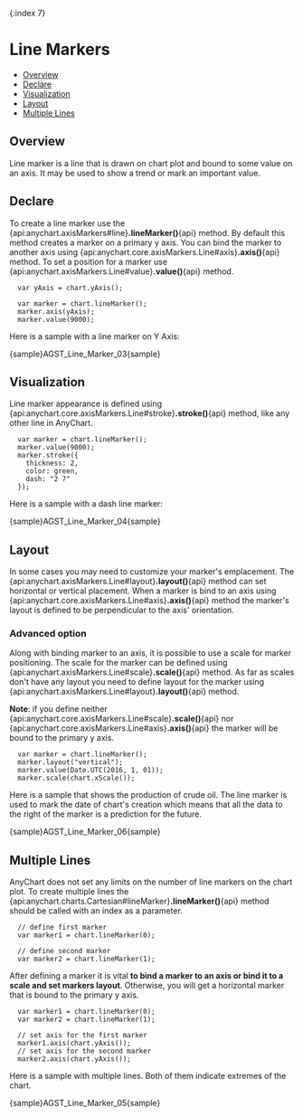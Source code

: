 {:index 7}
# Line Markers

* [Overview](#overview)
* [Declare](#declare)
* [Visualization](#visualization)
* [Layout](#layout)
* [Multiple Lines](#multiple_lines)

## Overview

Line marker is a line that is drawn on chart plot and bound to some value on an axis. It may be used to show a trend or mark an important value.

## Declare

To create a line marker use the {api:anychart.axisMarkers#line}**.lineMarker()**{api} method. By default this method creates a marker on a primary y axis. You can bind the marker to another axis using {api:anychart.core.axisMarkers.Line#axis}**.axis()**{api} method. To set a position for a marker use {api:anychart.axisMarkers.Line#value}**.value()**{api} method.

```
  var yAxis = chart.yAxis();
  
  var marker = chart.lineMarker();
  marker.axis(yAxis);
  marker.value(9000);
```

Here is a sample with a line marker on Y Axis:

{sample}AGST\_Line\_Marker\_03{sample}

## Visualization

Line marker appearance is defined using {api:anychart.core.axisMarkers.Line#stroke}**.stroke()**{api} method, like any other line in AnyChart.

```
  var marker = chart.lineMarker();
  marker.value(9000);
  marker.stroke({
    thickness: 2,
    color: green,
    dash: "2 7"
  });
```

Here is a sample with a dash line marker:

{sample}AGST\_Line\_Marker\_04{sample}

## Layout

In some cases you may need to customize your marker's emplacement. The {api:anychart.axisMarkers.Line#layout}**.layout()**{api} method can set horizontal or vertical placement. When a marker is bind to an axis using {api:anychart.core.axisMarkers.Line#axis}**.axis()**{api} method the marker's layout is defined to be perpendicular to the axis' orientation.

### Advanced option

Along with binding marker to an axis, it is possible to use a scale for marker positioning. The scale for the marker can be defined using {api:anychart.axisMarkers.Line#scale}**.scale()**{api} method. As far as scales don't have any layout you need to define layout for the marker using {api:anychart.axisMarkers.Line#layout}**.layout()**{api} method.  
  
**Note**: if you define neither {api:anychart.core.axisMarkers.Line#scale}**.scale()**{api} nor {api:anychart.core.axisMarkers.Line#axis}**.axis()**{api} the marker will be bound to the primary y axis.

```
  var marker = chart.lineMarker();
  marker.layout("vertical");
  marker.value(Date.UTC(2016, 1, 01));
  marker.scale(chart.xScale());
```

Here is a sample that shows the production of crude oil. The line marker is used to mark the date of chart's creation which means that all the data to the right of the marker is a prediction for the future.

{sample}AGST\_Line\_Marker\_06{sample}

## Multiple Lines

AnyChart does not set any limits on the number of line markers on the chart plot. To create multiple lines the 
{api:anychart.charts.Cartesian#lineMarker}**.lineMarker()**{api} method should be called with an index as a parameter. 

```
  // define first marker
  var marker1 = chart.lineMarker(0);
  
  // define second marker
  var marker2 = chart.lineMarker(1);
```

After defining a marker it is vital **to bind a marker to an axis or bind it to a scale and set markers layout**. Otherwise, you will get a horizontal marker that is bound to the primary y axis.
  
```
  var marker1 = chart.lineMarker(0);
  var marker2 = chart.lineMarker(1);
  
  // set axis for the first marker
  marker1.axis(chart.yAxis());
  // set axis for the second marker
  marker2.axis(chart.yAxis());
```

Here is a sample with multiple lines. Both of them indicate extremes of the chart.

{sample}AGST\_Line\_Marker\_05{sample}
